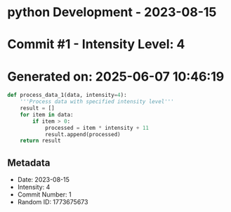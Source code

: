 ﻿# python Development - 2023-08-15
# Commit #1 - Intensity Level: 4
# Generated on: 2025-06-07 10:46:19
```python
def process_data_1(data, intensity=4):
    '''Process data with specified intensity level'''
    result = []
    for item in data:
        if item > 0:
            processed = item * intensity + 11
            result.append(processed)
    return result
```
## Metadata
- Date: 2023-08-15
- Intensity: 4
- Commit Number: 1
- Random ID: 1773675673
